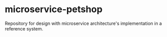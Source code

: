 # microservice-petshop
Repository for design with microservice architecture's implementation in a reference system.
